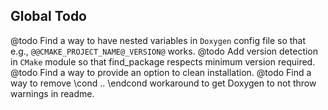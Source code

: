 Global Todo
------

@todo Find a way to have nested variables in `Doxygen` config file so that e.g., `@@CMAKE_PROJECT_NAME@_VERSION@` works.
@todo Add version detection in `CMake` module so that find_package respects minimum version required.
@todo Find a way to provide an option to clean installation.
@todo Find a way to remove \cond .. \endcond workaround to get Doxygen to not throw warnings in readme.
